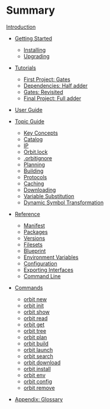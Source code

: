 # Summary

[Introduction](./index.md)

- [Getting Started](./starting/starting.md)
    - [Installing](./starting/installing.md)
    - [Upgrading](./starting/upgrading.md)

- [Tutorials](./tutorials/tutorials.md)
    - [First Project: Gates](./tutorials/first_project.md)
    - [Dependencies: Half adder](./tutorials/dependencies.md)
    - [Gates: Revisited](./tutorials/gates_revisited.md)
    - [Final Project: Full adder](./tutorials/final_project.md)

- [User Guide](./user/user.md)
    <!-- - [Develop IP](./user/develop_ip.md) -->
    <!-- - [Use IP](./user/use_ip.md) -->
    <!-- - [Share IP](./user/share_ip.md) -->
    <!-- - [Make Channels](./user/make_channels.md) -->
    <!-- - [Create Plugins](./user/creating_plugins.md) -->

- [Topic Guide](./topic/topic.md)
    - [Key Concepts](./topic/concept.md)
    - [Catalog](./topic/catalog.md)
    - [IP](./topic/1_ip.md)
    - [Orbit.lock](./topic/5_orbitlock.md)
    - [.orbitignore](./topic/orbitignore.md)
    - [Planning](./topic/planning.md)
    - [Building](./topic/building.md)
    - [Protocols](./topic/protocols.md)
    - [Caching](./topic/caching.md)
    - [Downloading](./topic/downloading.md)
    - [Variable Substitution](./topic/var_sub.md)
    - [Dynamic Symbol Transformation](./topic/dst.md)

- [Reference](./reference/reference.md)
    - [Manifest](./reference/manifest.md)
    - [Packages](./reference/packages.md)
    - [Versions](./reference/versions.md)
    - [Filesets](./reference/filesets.md)
    - [Blueprint](./reference/blueprint.md)
    - [Environment Variables](./reference/environment_variables.md)
    - [Configuration](./reference/configuration.md)
    - [Exporting Interfaces](./reference/exporting_interfaces.md)
    - [Command Line](./reference/command_line.md)

- [Commands](./commands/commands.md)
    - [orbit new](./commands/new.md) <!-- DONE -->
    - [orbit init](./commands/init.md) 
    - [orbit show](./commands/show.md)
    - [orbit read](./commands/read.md)
    - [orbit get](./commands/get.md)
    - [orbit tree](./commands/tree.md)
    - [orbit plan](./commands/plan.md) <!-- DONE -->
    - [orbit build](./commands/build.md) <!-- DONE -->
    - [orbit launch](./commands/launch.md)
    - [orbit search](./commands/search.md)
    - [orbit download](./commands/download.md) <!-- DONE -->
    - [orbit install](./commands/install.md) <!-- DONE -->
    - [orbit env](./commands/env.md)
    - [orbit config](./commands/config.md) <!-- DONE -->
    - [orbit remove](./commands/remove.md)
    
- [Appendix: Glossary](./glossary.md)
